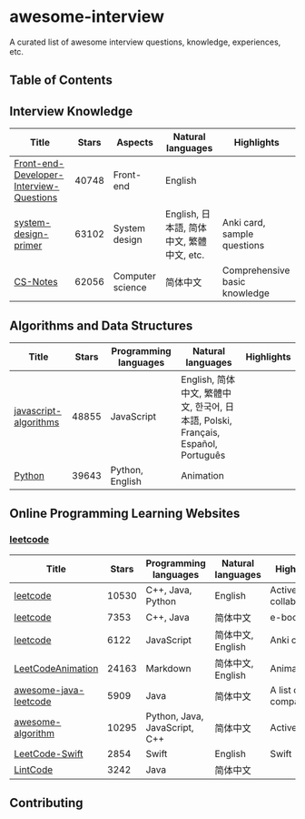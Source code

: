 # awesome-interview
A curated list of awesome interview questions, knowledge, experiences, etc.

## Table of Contents

## Interview Knowledge

Title | Stars | Aspects | Natural languages | Highlights
----- | ----- | ------- | ----------------- | ----------
[Front-end-Developer-Interview-Questions](https://github.com/h5bp/Front-end-Developer-Interview-Questions) | 40748 | Front-end | English |
[system-design-primer](https://github.com/donnemartin/system-design-primer) | 63102 | System design | English, 日本語, 简体中文, 繁體中文, etc. | Anki card, sample questions
[CS-Notes](https://github.com/CyC2018/CS-Notes) | 62056 | Computer science | 简体中文 | Comprehensive basic knowledge

## Algorithms and Data Structures

Title | Stars | Programming languages | Natural languages | Highlights
----- | ----- | --------------------- | ----------------- | ----------
[javascript-algorithms](https://github.com/trekhleb/javascript-algorithms) | 48855 | JavaScript | English, 简体中文, 繁體中文, 한국어, 日本語, Polski, Français, Español, Português |
[Python](https://github.com/TheAlgorithms/Python) | 39643 | Python, English | Animation

## Online Programming Learning Websites

### [leetcode](https://leetcode.com)

Title | Stars | Programming languages | Natural languages | Highlights
----- | ----- | --------------------- | ----------------- | ----------
[leetcode](https://github.com/haoel/leetcode) | 10530 | C++, Java, Python | English | Active, collaboration
[leetcode](https://github.com/soulmachine/leetcode) | 7353 | C++, Java | 简体中文 | e-book
[leetcode](https://github.com/azl397985856/leetcode) | 6122 | JavaScript | 简体中文, English | Anki card
[LeetCodeAnimation](https://github.com/MisterBooo/LeetCodeAnimation) | 24163 | Markdown | 简体中文, English | Animation
[awesome-java-leetcode](https://github.com/Blankj/awesome-java-leetcode) | 5909 | Java | 简体中文 | A list of companies
[awesome-algorithm](https://github.com/apachecn/awesome-algorithm) | 10295 | Python, Java, JavaScript, C++ | 简体中文 | Active
[LeetCode-Swift](https://github.com/soapyigu/LeetCode-Swift) | 2854 | Swift | English | Swift
[LintCode](https://github.com/awangdev/LintCode) | 3242 | Java | 简体中文 |

## Contributing

